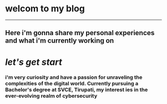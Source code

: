 # welcom to my blog
---

## Here i'm gonna share my personal experiences and what i'm currently working on
# ***let's get start***
### i'm very curiosity and have a passion for unraveling the complexities of the digital world. Currently pursuing a Bachelor's degree at SVCE, Tirupati, my interest ies in the ever-evolving realm of cybersecurity